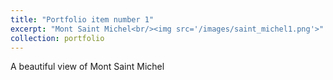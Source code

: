```yaml
---
title: "Portfolio item number 1"
excerpt: "Mont Saint Michel<br/><img src='/images/saint_michel1.png'>"
collection: portfolio
---
```


A beautiful view of Mont Saint Michel
